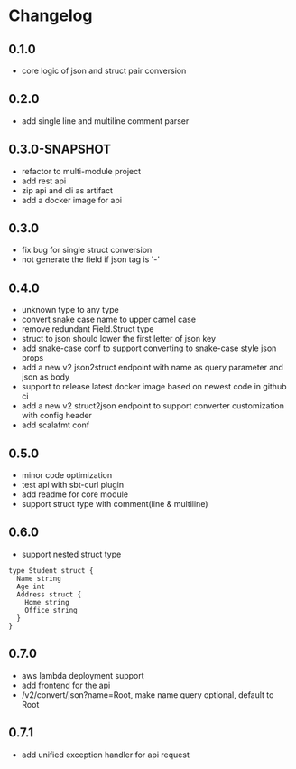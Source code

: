 # Changelog

## 0.1.0
* core logic of json and struct pair conversion

## 0.2.0
* add single line and multiline comment parser

## 0.3.0-SNAPSHOT
* refactor to multi-module project
* add rest api
* zip api and cli as artifact
* add a docker image for api

## 0.3.0
* fix bug for single struct conversion
* not generate the field if json tag is '-'

## 0.4.0 
* unknown type to any type
* convert snake case name to upper camel case
* remove redundant Field.Struct type
* struct to json should lower the first letter of json key
* add snake-case conf to support converting to snake-case style json props
* add a new v2 json2struct endpoint with name as query parameter and json as body
* support to release latest docker image based on newest code in github ci
* add a new v2 struct2json endpoint to support converter customization with config header
* add scalafmt conf

## 0.5.0 
* minor code optimization
* test api with sbt-curl plugin
* add readme for core module 
* support struct type with comment(line & multiline)

## 0.6.0 
* support nested struct type
```golang
type Student struct {
  Name string
  Age int     
  Address struct {
    Home string  
    Office string
  }
}
```

## 0.7.0
* aws lambda deployment support
* add frontend for the api
* /v2/convert/json?name=Root, make name query optional, default to Root

## 0.7.1
* add unified exception handler for api request